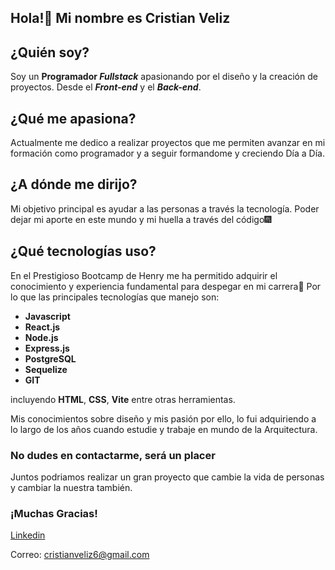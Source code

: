  ## Hola!👋 Mi nombre es Cristian Veliz


## ¿Quién soy? 
Soy un **Programador _Fullstack_** apasionando por el diseño y la creación
de proyectos. Desde el ***Front-end*** y el ***Back-end***.

## ¿Qué me apasiona?
Actualmente me dedico a realizar proyectos que me permiten avanzar en mi formación como 
programador y a seguir formandome y creciendo Día a Día. 

## ¿A dónde me dirijo?
Mi objetivo principal es ayudar a las personas a través la tecnología. Poder dejar mi aporte en este mundo y mi huella a través del código🎆



## ¿Qué tecnologías uso?
En el Prestigioso Bootcamp de Henry me ha permitido adquirir el conocimiento y experiencia fundamental
para despegar en mi carrera🚀 
Por lo que las principales tecnologías que manejo son: 

- **Javascript** 
- **React.js**
- **Node.js**
- **Express.js**
- **PostgreSQL**
- **Sequelize**
- **GIT**

incluyendo **HTML**, **CSS**, **Vite** entre otras herramientas.

Mis conocimientos sobre diseño y mis pasión por ello, lo fui adquiriendo a lo largo de los años cuando estudie y trabaje en mundo de la Arquitectura. 

### No dudes en contactarme, será un placer ### 
Juntos podriamos realizar un gran proyecto que cambie la vida de personas y cambiar la nuestra también.  
### ¡Muchas Gracias! ###

[Linkedin](https://www.linkedin.com/in/cristianvelizfullstack/)

Correo: cristianveliz6@gmail.com
